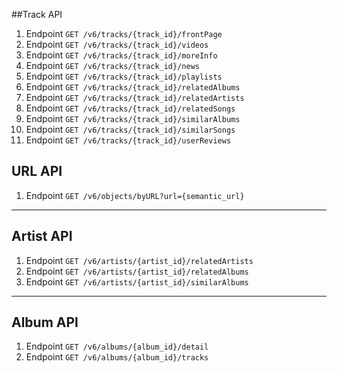 ##Track API  

1. Endpoint `GET /v6/tracks/{track_id}/frontPage`  
1. Endpoint `GET /v6/tracks/{track_id}/videos`  
1. Endpoint `GET /v6/tracks/{track_id}/moreInfo`  
1. Endpoint `GET /v6/tracks/{track_id}/news`  
1. Endpoint `GET /v6/tracks/{track_id}/playlists`  
1. Endpoint `GET /v6/tracks/{track_id}/relatedAlbums`  
1. Endpoint `GET /v6/tracks/{track_id}/relatedArtists`  
1. Endpoint `GET /v6/tracks/{track_id}/relatedSongs`  
1. Endpoint `GET /v6/tracks/{track_id}/similarAlbums`  
1. Endpoint `GET /v6/tracks/{track_id}/similarSongs`  
1. Endpoint `GET /v6/tracks/{track_id}/userReviews`  

## URL API
1. Endpoint `GET /v6/objects/byURL?url={semantic_url}`

---
## Artist API  

1. Endpoint `GET /v6/artists/{artist_id}/relatedArtists`  
1. Endpoint `GET /v6/artists/{artist_id}/relatedAlbums`  
1. Endpoint `GET /v6/artists/{artist_id}/similarAlbums`  


---
## Album API  


1. Endpoint `GET /v6/albums/{album_id}/detail`  
1. Endpoint `GET /v6/albums/{album_id}/tracks`  

